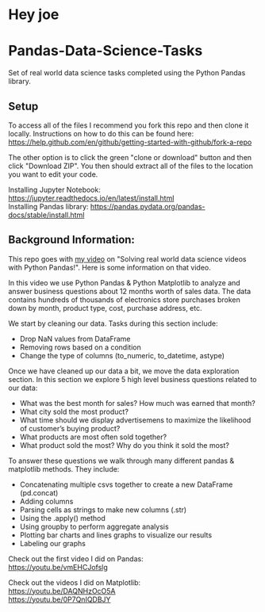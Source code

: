 # Hey joe
# Pandas-Data-Science-Tasks
Set of real world data science tasks completed using the Python Pandas library.

## Setup

To access all of the files I recommend you fork this repo and then clone it locally. Instructions on how to do this can be found here: https://help.github.com/en/github/getting-started-with-github/fork-a-repo

The other option is to click the green "clone or download" button and then click "Download ZIP". You then should extract all of the files to the location you want to edit your code.

Installing Jupyter Notebook: https://jupyter.readthedocs.io/en/latest/install.html <br/>
Installing Pandas library: https://pandas.pydata.org/pandas-docs/stable/install.html 

## Background Information:

This repo goes with [my video](https://youtu.be/eMOA1pPVUc4) on "Solving real world data science videos with Python Pandas!". Here is some information on that video.

In this video we use Python Pandas & Python Matplotlib to analyze and answer business questions about 12 months worth of sales data. The data contains hundreds of thousands of electronics store purchases broken down by month, product type, cost, purchase address, etc. 

We start by cleaning our data. Tasks during this section include:
- Drop NaN values from DataFrame
- Removing rows based on a condition
- Change the type of columns (to_numeric, to_datetime, astype)

Once we have cleaned up our data a bit, we move the data exploration section. In this section we explore 5 high level business questions related to our data:
- What was the best month for sales? How much was earned that month?
- What city sold the most product?
- What time should we display advertisemens to maximize the likelihood of customer’s buying product?
- What products are most often sold together?
- What product sold the most? Why do you think it sold the most?

To answer these questions we walk through many different pandas & matplotlib methods. They include:
- Concatenating multiple csvs together to create a new DataFrame (pd.concat)
- Adding columns
- Parsing cells as strings to make new columns (.str)
- Using the .apply() method
- Using groupby to perform aggregate analysis
- Plotting bar charts and lines graphs to visualize our results
- Labeling our graphs

Check out the first video I did on Pandas: <br/>
https://youtu.be/vmEHCJofslg 

Check out the videos I did on Matplotlib: <br/>
https://youtu.be/DAQNHzOcO5A <br/>
https://youtu.be/0P7QnIQDBJY
